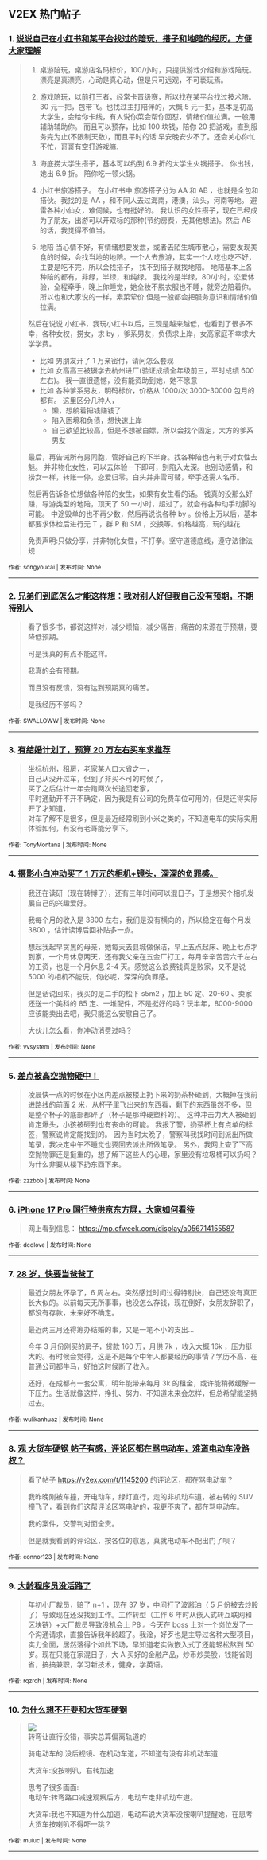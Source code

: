 ## V2EX 热门帖子

### 1. [说说自己在小红书和某平台找过的陪玩，搭子和地陪的经历。方便大家理解](https://v2ex.com/t/1145279)

> 1. 桌游陪玩，桌游店名码标价，100/小时，只提供游戏介绍和游戏陪玩。 漂亮是真漂亮，心动是真心动，但是只可远观，不可亵玩焉。
> 
>   2. 游戏陪玩，以前打王者，经常卡晋级赛，所以找在某平台找过技术陪。30 元一把，包带飞。也找过主打陪伴的，大概 5 元一把，基本是初高大学生，会给你卡线，有人说你菜会帮你回怼，情绪价值拉满。一般用辅助辅助你。 而且可以预存，比如 100 块钱，陪你 20 把游戏，直到服务完为止(不限制天数)，而且平时的话 早安晚安少不了。还会关心你忙不忙，哥哥有空打游戏嘛. 
> 
>   3. 海底捞大学生搭子，基本可以约到 6.9 折的大学生火锅搭子。 你出钱， 她出 6.9 折。 陪你吃一顿火锅。
> 
>   4. 小红书旅游搭子。 在小红书中 旅游搭子分为 AA 和 AB ，也就是全包和搭伙。我找的是 AA ，和不同人去过海南，港澳，汕头，河南等地。 避雷各种小仙女，难伺候，也有挺好的。 我认识的女性搭子，现在已经成为了朋友，出游可以开双标的那种(节约房费，无其他想法)。然后 AB 的话，我觉得不值当。
> 
>   5. 地陪 当心情不好，有情绪想要发泄，或者去陌生城市散心，需要发现美食的时候，会找当地的地陪。一个人去旅游，其实一个人吃也吃不好， 主要是吃不完，所以会找搭子， 找不到搭子就找地陪。 地陪基本上各种陪的都有，非绿，半绿，和纯绿。 我找的是半绿，80/小时，恋爱体验，全程牵手，晚上你睡觉，她全妆不脱衣服也不睡，就旁边陪着你。所以也和大家说的一样，素菜荤价.但是一般都会把服务意识和情绪价值拉满。 
> 
> 
> 
> 
> 然后在说说 小红书，我玩小红书以后，三观是越来越低，也看到了很多不幸，各种女权，捞女，求 by ，爹系男友，负债求上岸，女高家庭不幸求大学学费。
> 
>   * 比如 男朋友开了 1 万亲密付，请问怎么套现
>   * 比如 女高高三被辍学去杭州进厂(验证成绩全年级前三，平时成绩 600 左右)。 我一直很遗憾，没有能资助到她，她不愿意
>   * 比如 各种爹系男友，明码标价，价格从 1000/次 3000-30000 包月的都有。 这里区分几种人，
>     * 懒，想躺着把钱赚钱了
>     * 陷入困境和负债，想快速上岸
>     * 自己欲望比较高，但是不想被白嫖，所以会找个固定，大方的爹系男友
> 
> 
> 
> 最后，再告诫所有男同胞，管好自己的下半身。找各种陪也有利于对女性去魅。 并非物化女性，可以去体验一下即可，别陷入太深。也别动感情，和捞女一样，转账一停，恋爱归零。白头并非雪可替，牵手还需人名币。
> 
> 然后再告诉各位想做各种陪的女生，如果有女生看的话。 钱真的没那么好赚，导游类型的地陪，顶天了 50 一小时，超过了，就会有各种动手动脚的可能。 中途毁单的也不再少数，然后再说说各种 by 。价格上万以后，基本都要求体检后进行无 T ，群 P 和 SM ，交换等。价格越高，玩的越花
> 
> 免责声明:只做分享，并非物化女性，不打拳。坚守道德底线，遵守法律法规
> 
>  


<sub>作者: songyoucai | 发布时间: None</sub>


---


### 2. [兄弟们到底怎么才能这样想：我对别人好但我自己没有预期，不期待别人](https://v2ex.com/t/1145207)

> 看了很多书，都说这样对，减少烦恼，减少痛苦，痛苦的来源在于预期，要降低预期。
> 
> 可是我真的有点不能这样。
> 
> 我真的会有预期。
> 
> 而且没有反馈，没有达到预期真的痛苦。
> 
> 是我经历不够吗？
> 
>  


<sub>作者: SWALLOWW | 发布时间: None</sub>


---


### 3. [有结婚计划了，预算 20 万左右买车求推荐](https://v2ex.com/t/1145223)

> 坐标杭州，租房，老家某人口大省之一，  
> 自己从没开过车，但到了非买不可的时候了，  
> 买了之后估计一年会跑两次长途回老家，  
> 平时通勤开不开不确定，因为我是有公司的免费车位可用的，但是还得实际开了才知道，  
> 对车了解不是很多，但是最近经常刷到小米之类的，不知道电车的实际实用体验如何，有没有老哥能分享下。
> 
>  


<sub>作者: TonyMontana | 发布时间: None</sub>


---


### 4. [摄影小白冲动买了 1 万元的相机+镜头，深深的负罪感。](https://v2ex.com/t/1145332)

> 我还在读研（现在转博了），还有三年时间可以混日子，于是想买个相机发展自己的兴趣爱好。 
> 
> 我每个月的收入是 3800 左右，我们是没有横向的，所以稳定在每个月发 3800 ，估计读博后回补贴多一点。 
> 
> 想起我起早贪黑的母亲，她每天去县城做保洁，早上五点起床、晚上七点才到家，一个月休息两天，还有我父亲在五金厂打工，每月辛辛苦苦六千左右的工资，也是一个月休息 2-4 天。感觉这么浪费钱真是败家，又不是说 5000 的相机不能玩，何必呢，深深的负罪感。 
> 
> 但是话说回来，我买的是二手的松下 s5m2 ，加上 50 定、20-60 、卖家还送一个美科的 85 定、一堆配件，不是挺好的吗？玩半年，8000-9000 应该能卖出去吧，我只能这么安慰自己了。 
> 
> 大伙儿怎么看，你冲动消费过吗？
> 
>  


<sub>作者: vvsystem | 发布时间: None</sub>


---


### 5. [差点被高空抛物砸中！](https://v2ex.com/t/1145239)

> 凌晨快一点的时候在小区内差点被楼上扔下来的奶茶杯砸到，大概掉在我前进路线的前面 2 米，从杯子里飞出来的东西看，剩下的东西虽然不多，但是整个杯子的底部都碎了（杯子是那种硬塑料的）。 这种冲击力大人被砸到肯定爆头，小孩被砸到也有丧命的可能。 我报了警，奶茶杯上有点单的标签，警察说肯定能找到的。 因为当时太晚了，警察叫我找时间到派出所做笔录，我决定中午不睡觉也要回去派出所做笔录。 另外，我网上查了下高空抛物罪还是挺重的，想了解下这些人的心理，家里没有垃圾桶可以扔吗？为什么非要从楼下扔东西下来。
> 
>  


<sub>作者: zzzbbb | 发布时间: None</sub>


---


### 6. [iPhone 17 Pro 国行特供京东方屏，大家如何看待](https://v2ex.com/t/1145191)

> 网上看到信息： <https://mp.ofweek.com/display/a056714155587>
> 
>  


<sub>作者: dcdlove | 发布时间: None</sub>


---


### 7. [28 岁，快要当爸爸了](https://v2ex.com/t/1145317)

> 最近女朋友怀孕了，6 周左右。突然感觉时间过得特别快，自己还没有真正长大似的。以前每天无所事事，也没怎么存钱，现在倒好，女朋友辞职了，都没有存款，未来好不确定。  
>   
> 最近两三月还得筹办结婚的事，又是一笔不小的支出...  
>   
> 今年 3 月份刚买的房子，贷款 160 万，月供 7k ，收入大概 16k ，压力挺大的。有时候会觉得，这是不是每个中年人都要经历的事情？学历不高、在普通公司都牛马，好怕这时候断了收入。  
>   
> 还好，在成都有一套公寓，明年能带来每月 3k 的租金，或许能稍微缓解一下压力。生活就像这样，挣扎、努力、不知道未来会怎样，但总希望能坚持过去。
> 
>  


<sub>作者: wulikanhuaz | 发布时间: None</sub>


---


### 8. [观 大货车硬钢 帖子有感，评论区都在骂电动车，难道电动车没路权？](https://v2ex.com/t/1145263)

> 看了帖子 <https://v2ex.com/t/1145200> 的评论区，都在骂电动车？
> 
> 我昨晚刚被车撞，开电动车，绿灯直行，走的非机动车道，被右转的 SUV 撞飞了，看到你们这帮评论区骂电驴的，我更不爽了，都在骂电动车。
> 
> 我的案件，交警判对面全责。
> 
> 但是就我看到的评论区，按各位的意思，真就电动车不配出门了呗？
> 
>  


<sub>作者: connor123 | 发布时间: None</sub>


---


### 9. [大龄程序员没活路了](https://v2ex.com/t/1145287)

> 年初小厂裁员，赔了 n+1 ，现在 37 岁，中间打了波酱油（ 5 月份被去炒股了）导致现在还没找到工作。工作转型（工作 6 年时从嵌入式转互联网和区块链）+大厂裁员导致没机会上 P8 。今天在 boss 上对一个岗位发了一个沟通请求，直接告诉我年龄超了。我淦，好歹也是主导过各种大型项目，实力全面，居然落得个如此下场，早知道老实做嵌入式了还能轻松熬到 50 岁。现在只能在家混日子，大 A 买好的金融产品，炒币炒美股，钱能省则省，搞搞兼职，学习新技术，健身，学英语。
> 
>  


<sub>作者: rqzrqh | 发布时间: None</sub>


---


### 10. [为什么想不开要和大货车硬钢](https://v2ex.com/t/1145200)

> [![](https://i.imgur.com/M2GK7V7.png)](https://i.imgur.com/M2GK7V7.png)  
> 转弯让直行没错，事实总算偏离轨道的  
>   
> 骑电动车的:没后视镜、在机动车道，不知道有没有非机动车道  
>   
> 大货车:没按喇叭，右转加速  
>   
> 思考了很多画面:  
> 电动车:转弯路口减速观察后方，电动车走非机动车道。  
>   
> 大货车:我也不知道为什么加速，电动车说大货车没按喇叭提醒她，在思考大货车按喇叭不得吓一跳？
> 
>  


<sub>作者: muluc | 发布时间: None</sub>


---

